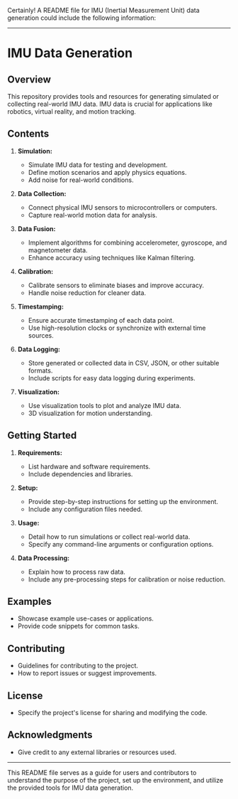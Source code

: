Certainly! A README file for IMU (Inertial Measurement Unit) data generation could include the following information:

---

# IMU Data Generation

## Overview

This repository provides tools and resources for generating simulated or collecting real-world IMU data. IMU data is crucial for applications like robotics, virtual reality, and motion tracking.

## Contents

1. **Simulation:**
   - Simulate IMU data for testing and development.
   - Define motion scenarios and apply physics equations.
   - Add noise for real-world conditions.

2. **Data Collection:**
   - Connect physical IMU sensors to microcontrollers or computers.
   - Capture real-world motion data for analysis.

3. **Data Fusion:**
   - Implement algorithms for combining accelerometer, gyroscope, and magnetometer data.
   - Enhance accuracy using techniques like Kalman filtering.

4. **Calibration:**
   - Calibrate sensors to eliminate biases and improve accuracy.
   - Handle noise reduction for cleaner data.

5. **Timestamping:**
   - Ensure accurate timestamping of each data point.
   - Use high-resolution clocks or synchronize with external time sources.

6. **Data Logging:**
   - Store generated or collected data in CSV, JSON, or other suitable formats.
   - Include scripts for easy data logging during experiments.

7. **Visualization:**
   - Use visualization tools to plot and analyze IMU data.
   - 3D visualization for motion understanding.

## Getting Started

1. **Requirements:**
   - List hardware and software requirements.
   - Include dependencies and libraries.

2. **Setup:**
   - Provide step-by-step instructions for setting up the environment.
   - Include any configuration files needed.

3. **Usage:**
   - Detail how to run simulations or collect real-world data.
   - Specify any command-line arguments or configuration options.

4. **Data Processing:**
   - Explain how to process raw data.
   - Include any pre-processing steps for calibration or noise reduction.

## Examples

   - Showcase example use-cases or applications.
   - Provide code snippets for common tasks.

## Contributing

   - Guidelines for contributing to the project.
   - How to report issues or suggest improvements.

## License

   - Specify the project's license for sharing and modifying the code.

## Acknowledgments

   - Give credit to any external libraries or resources used.

---

This README file serves as a guide for users and contributors to understand the purpose of the project, set up the environment, and utilize the provided tools for IMU data generation.
